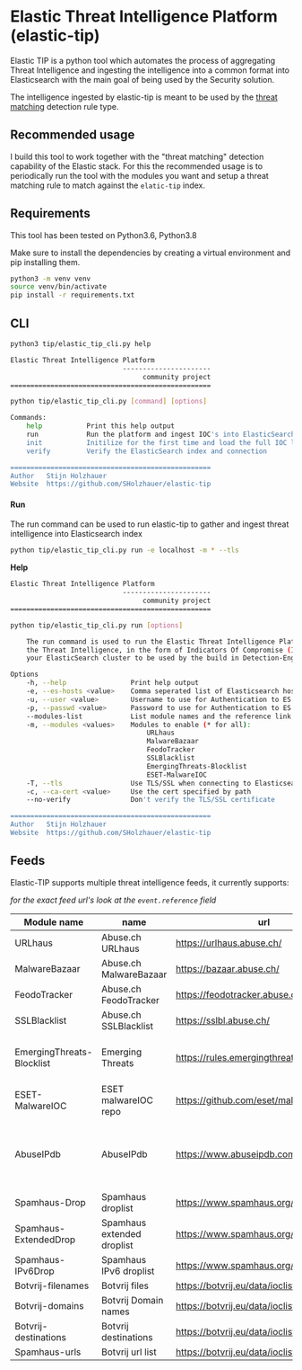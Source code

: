 # Elastic Threat Intelligence Platform (elastic-tip)
Elastic TIP is a python tool which automates the process of aggregating Threat Intelligence and ingesting
the intelligence into a common format into Elasticsearch with the main goal of being used by the Security
solution.

The intelligence ingested by elastic-tip is meant to be used by the [threat matching](https://github.com/elastic/kibana/pull/78955)
detection rule type.

## Recommended usage
I build this tool to work together with the "threat matching" detection capability of the Elastic stack.
For this the recommended usage is to periodically run the tool with the modules you want and setup a threat matching
rule to match against the `elatic-tip` index.

## Requirements
This tool has been tested on Python3.6, Python3.8

Make sure to install the dependencies by creating a virtual environment and pip installing them.
```bash
python3 -m venv venv
source venv/bin/activate
pip install -r requirements.txt
```

## CLI
```bash
python3 tip/elastic_tip_cli.py help

Elastic Threat Intelligence Platform
                            ----------------------
                                 community project
==================================================

python tip/elastic_tip_cli.py [command] [options]

Commands:
    help           Print this help output
    run            Run the platform and ingest IOC's into ElasticSearch
    init           Initilize for the first time and load the full IOC lists into ElasticSearch
    verify         Verify the ElasticSearch index and connection

==================================================
Author   Stijn Holzhauer
Website  https://github.com/SHolzhauer/elastic-tip
```

#### Run
The run command can be used to run elastic-tip to gather and ingest threat intelligence into Elasticsearch index

```bash
python tip/elastic_tip_cli.py run -e localhost -m * --tls
```

**Help**
```bash
Elastic Threat Intelligence Platform
                            ----------------------
                                 community project
==================================================

python tip/elastic_tip_cli.py run [options]

    The run command is used to run the Elastic Threat Intelligence Platform and load
    the Threat Intelligence, in the form of Indicators Of Compromise (IOC) into
    your ElasticSearch cluster to be used by the build in Detection-Engine

Options
    -h, --help                Print help output
    -e, --es-hosts <value>    Comma seperated list of Elasticsearch hosts to use
    -u, --user <value>        Username to use for Authentication to ES
    -p, --passwd <value>      Password to use for Authentication to ES
    --modules-list            List module names and the reference link
    -m, --modules <values>    Modules to enable (* for all):
                                  URLhaus
                                  MalwareBazaar
                                  FeodoTracker
                                  SSLBlacklist
                                  EmergingThreats-Blocklist
                                  ESET-MalwareIOC
    -T, --tls                 Use TLS/SSL when connecting to Elasticsearch
    -c, --ca-cert <value>     Use the cert specified by path
    --no-verify               Don't verify the TLS/SSL certificate

==================================================
Author   Stijn Holzhauer
Website  https://github.com/SHolzhauer/elastic-tip
```

## Feeds
Elastic-TIP supports multiple threat intelligence feeds, it currently supports:

_for the exact feed url's look at the `event.reference` field_

| Module name | name | url | note |
|-------------|------|-----|------|
| URLhaus | Abuse.ch URLhaus | https://urlhaus.abuse.ch/ | |
| MalwareBazaar | Abuse.ch MalwareBazaar | https://bazaar.abuse.ch/ | |
| FeodoTracker | Abuse.ch FeodoTracker | https://feodotracker.abuse.ch/ | |
| SSLBlacklist | Abuse.ch SSLBlacklist | https://sslbl.abuse.ch/ | |
| EmergingThreats-Blocklist | Emerging Threats | https://rules.emergingthreats.net/ | This is just the firewall blocklist |
| ESET-MalwareIOC | ESET malwareIOC repo | https://github.com/eset/malware-ioc | |
| AbuseIPdb | AbuseIPdb | https://www.abuseipdb.com/ | Only 10.000 results, API key is required. |
| Spamhaus-Drop | Spamhaus droplist | https://www.spamhaus.org/drop/ | |
| Spamhaus-ExtendedDrop | Spamhaus extended droplist | https://www.spamhaus.org/drop/ | |
| Spamhaus-IPv6Drop | Spamhaus IPv6 droplist | https://www.spamhaus.org/drop/ | |
| Botvrij-filenames | Botvrij files | https://botvrij.eu/data/ioclist.filename.raw | |
| Botvrij-domains | Botvrij Domain names | https://botvrij.eu/data/ioclist.domain.raw | |
| Botvrij-destinations | Botvrij destinations | https://botvrij.eu/data/ioclist.ip-dst.raw | |
| Spamhaus-urls | Botvrij url list | https://botvrij.eu/data/ioclist.url.raw | |
